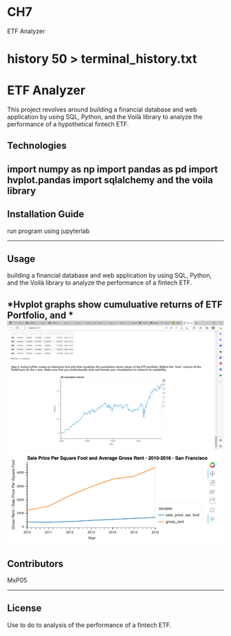 # CH7
ETF Analyzer
# history 50 > terminal_history.txt

# ETF Analyzer
This project revolves around building a financial database and web application by using SQL, Python, and the Voilà library to analyze the performance of a hypothetical fintech ETF.
## Technologies

import numpy as np
import pandas as pd
import hvplot.pandas
import sqlalchemy
and the voila library
---

## Installation Guide
run program using jupyterlab

---

## Usage
building a financial database and web application by using SQL, Python, and the Voilà library to analyze the performance of a fintech ETF.

*Hvplot graphs show cumuluative returns of ETF Portfolio, and *
![visualizes the cumulative return values of the ETF portfolio](https://github.com/MxP05/CH7/blob/main/voila/voila2.png?raw=true)
![Sales price per square foot and average gross rent San Francisco 2010-2016](https://github.com/MxP05/Challenge-6/blob/main/Images/avg-sale-px-sq-foot-gross-rent.png?raw=true)
---

## Contributors

MxP05

---

## License
Use to do to analysis of the performance of a fintech ETF.